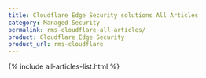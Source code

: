```yaml
---
title: Cloudflare Edge Security solutions All Articles
category: Managed Security
permalink: rms-cloudflare-all-articles/
product: Cloudflare Edge Security
product_url: rms-cloudflare
---
```


{% include all-articles-list.html %}
